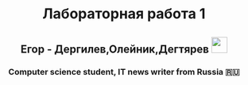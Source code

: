 <h1 align="center">Лабораторная работа 1</h1>
<h2 align="center" <a href="https://daniilshat.ru/" target="_blank">Егор - Дергилев,Олейник,Дегтярев</a> 
<img src="https://github.com/blackcater/blackcater/raw/main/images/Hi.gif" height="32"/></h2>
<h3 align="center">Computer science student, IT news writer from Russia 🇷🇺</h3> 
